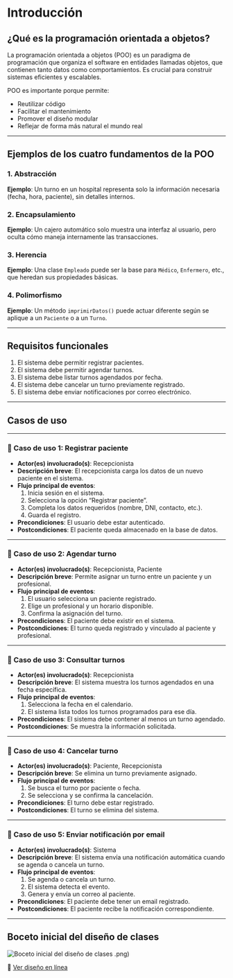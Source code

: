 # Introducción

## ¿Qué es la programación orientada a objetos?

La programación orientada a objetos (POO) es un paradigma de programación que organiza el software en entidades llamadas objetos, que contienen tanto datos como comportamientos.
Es crucial para construir sistemas eficientes y escalables.

POO es importante porque permite:
- Reutilizar código
- Facilitar el mantenimiento
- Promover el diseño modular
- Reflejar de forma más natural el mundo real

---

## Ejemplos de los cuatro fundamentos de la POO

### 1. Abstracción
**Ejemplo**: Un turno en un hospital representa solo la información necesaria (fecha, hora, paciente), sin detalles internos.

### 2. Encapsulamiento
**Ejemplo**: Un cajero automático solo muestra una interfaz al usuario, pero oculta cómo maneja internamente las transacciones.

### 3. Herencia
**Ejemplo**: Una clase `Empleado` puede ser la base para `Médico`, `Enfermero`, etc., que heredan sus propiedades básicas.

### 4. Polimorfismo
**Ejemplo**: Un método `imprimirDatos()` puede actuar diferente según se aplique a un `Paciente` o a un `Turno`.

---

## Requisitos funcionales

1. El sistema debe permitir registrar pacientes.
2. El sistema debe permitir agendar turnos.
3. El sistema debe listar turnos agendados por fecha.
4. El sistema debe cancelar un turno previamente registrado.
5. El sistema debe enviar notificaciones por correo electrónico.

---

## Casos de uso

---

### 📘 Caso de uso 1: Registrar paciente

- **Actor(es) involucrado(s)**: Recepcionista
- **Descripción breve**: El recepcionista carga los datos de un nuevo paciente en el sistema.
- **Flujo principal de eventos**:
  1. Inicia sesión en el sistema.
  2. Selecciona la opción “Registrar paciente”.
  3. Completa los datos requeridos (nombre, DNI, contacto, etc.).
  4. Guarda el registro.
- **Precondiciones**: El usuario debe estar autenticado.
- **Postcondiciones**: El paciente queda almacenado en la base de datos.

---

### 📘 Caso de uso 2: Agendar turno

- **Actor(es) involucrado(s)**: Recepcionista, Paciente
- **Descripción breve**: Permite asignar un turno entre un paciente y un profesional.
- **Flujo principal de eventos**:
  1. El usuario selecciona un paciente registrado.
  2. Elige un profesional y un horario disponible.
  3. Confirma la asignación del turno.
- **Precondiciones**: El paciente debe existir en el sistema.
- **Postcondiciones**: El turno queda registrado y vinculado al paciente y profesional.

---

### 📘 Caso de uso 3: Consultar turnos

- **Actor(es) involucrado(s)**: Recepcionista
- **Descripción breve**: El sistema muestra los turnos agendados en una fecha específica.
- **Flujo principal de eventos**:
  1. Selecciona la fecha en el calendario.
  2. El sistema lista todos los turnos programados para ese día.
- **Precondiciones**: El sistema debe contener al menos un turno agendado.
- **Postcondiciones**: Se muestra la información solicitada.

---

### 📘 Caso de uso 4: Cancelar turno

- **Actor(es) involucrado(s)**: Paciente, Recepcionista
- **Descripción breve**: Se elimina un turno previamente asignado.
- **Flujo principal de eventos**:
  1. Se busca el turno por paciente o fecha.
  2. Se selecciona y se confirma la cancelación.
- **Precondiciones**: El turno debe estar registrado.
- **Postcondiciones**: El turno se elimina del sistema.

---

### 📘 Caso de uso 5: Enviar notificación por email

- **Actor(es) involucrado(s)**: Sistema
- **Descripción breve**: El sistema envía una notificación automática cuando se agenda o cancela un turno.
- **Flujo principal de eventos**:
  1. Se agenda o cancela un turno.
  2. El sistema detecta el evento.
  3. Genera y envía un correo al paciente.
- **Precondiciones**: El paciente debe tener un email registrado.
- **Postcondiciones**: El paciente recibe la notificación correspondiente.
  
---

## Boceto inicial del diseño de clases

![Boceto inicial del diseño de clases](https://github.com/user-attachments/assets/59c3fd4e-bbbe-4435-a837-3fa483259885)
.png)

🔗 [Ver diseño en línea](https://excalidraw.com/)
